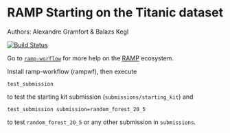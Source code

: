 # RAMP Starting on the Titanic dataset

Authors: Alexandre Gramfort & Balazs Kegl

[![Build Status](https://travis-ci.org/ramp-kits/titanic.svg?branch=master)](https://travis-ci.org/ramp-kits/titanic)

Go to [`ramp-worflow`](https://github.com/paris-saclay-cds/ramp-workflow) for more help on the [RAMP](http:www.ramp.studio) ecosystem.

Install ramp-workflow (rampwf), then execute

```
test_submission
```

to test the starting kit submission (`submissions/starting_kit`) and

```
test_submission submission=random_forest_20_5
```

to test `random_forest_20_5` or any other submission in `submissions`.